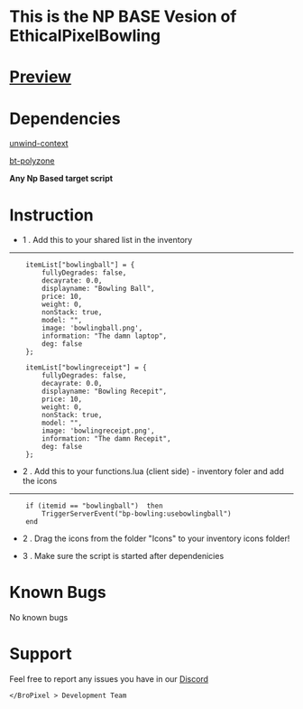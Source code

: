 # This is the NP BASE Vesion of EthicalPixelBowling

# [Preview](https://www.youtube.com/watch?v=DFcgbX3oZUY)


# Dependencies
[unwind-context](https://github.com/uNwinD-Development/unwind-context)

[bt-polyzone](https://github.com/brentN5/bt-polyzone)

 __Any Np Based target script__


# Instruction
* 1 . Add this to your shared list in the inventory

------------------------------------

		itemList["bowlingball"] = {
			fullyDegrades: false,
			decayrate: 0.0,
			displayname: "Bowling Ball",
			price: 10,
			weight: 0,
			nonStack: true,
			model: "",
			image: 'bowlingball.png',
			information: "The damn laptop",
			deg: false
		};

		itemList["bowlingreceipt"] = {
			fullyDegrades: false,
			decayrate: 0.0,
			displayname: "Bowling Recepit",
			price: 10,
			weight: 0,
			nonStack: true,
			model: "",
			image: 'bowlingreceipt.png',
			information: "The damn Recepit",
			deg: false
		};




* 2 . Add this to your functions.lua (client side) - inventory foler and add the icons
------------------------------------
		if (itemid == "bowlingball")  then
			TriggerServerEvent("bp-bowling:usebowlingball")
		end    
    
* 2 . Drag the icons from the folder "Icons" to your inventory icons folder!

* 3 . Make sure the script is started after dependenicies


# Known Bugs
No known bugs

# Support
Feel free to report any issues you have in our [Discord](discord.gg/a7XeGhpdpb)

```
</BroPixel > Development Team
```